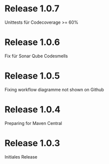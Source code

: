 # Release 1.0.7
Unittests für Codecoverage >= 60%

# Release 1.0.6
Fix für Sonar Qube Codesmells

# Release 1.0.5
Fixing workflow diagramme not shown on Github

# Release 1.0.4
Preparing for Maven Central

# Release 1.0.3
Initiales Release

